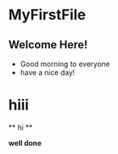# MyFirstFile
## Welcome Here!
* Good morning to everyone
* have a nice day!
<h1> hiii</h1>
** hi **

<strong>well done</strong>
